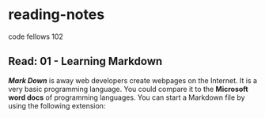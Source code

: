 # reading-notes
code fellows 102
## Read: 01 - Learning Markdown

__*Mark Down*__ is away web developers create webpages on the Internet. It is a very basic programming language. You could compare it to the **Microsoft word docs** of programming languages. You can start a Markdown file by using the following extension:

